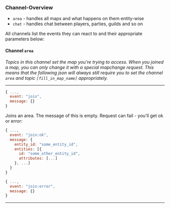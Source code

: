 ### Channel-Overview

- `area` - handles all maps and what happens on them entity-wise
- `chat` - handles chat between players, parties, guilds and so on

All channels list the events they can react to and their appropriate parameters below:

#### Channel `area`

_Topics in this channel set the map you're trying to access. When you joined a map, you can only change it with a special mapchange request. This means that the following json will always still require you to set the channel `area` and topic `[fill_in_map_name]` appropriately._

---

```JavaScript
{ ...,
  event: "join",
  message: {}
}
```

Joins an area. The message of this is empty. Request can fail - you'll get ok or error:

```JavaScript
{ ...,
  event: "join:ok",
  message: {
    entity_id: "some_entity_id",
    entities: [{
      id: "some_other_entity_id",
      attributes: [...]
    }, ...]
  }
}

{ ...,
  event: "join:error",
  message: {}
}
```

---
